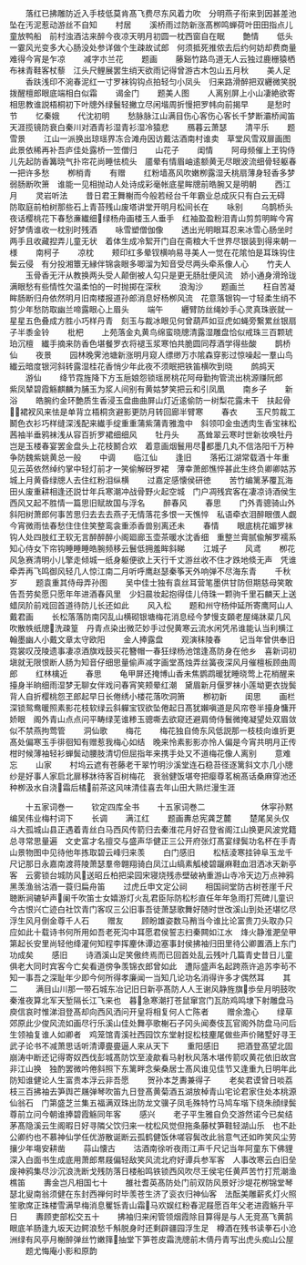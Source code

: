 <!-- { "loadSidebar": true } -->
　　落红已拂雕防近入手枝低莫肯髙飞费尽东风着力吹　分明燕子衔来到因甚差池坠在汚泥惹动游丝不自知
　　村居
　　溪桥雨过防新涨髙栁鸣蝉荷叶田田指点儿童放鸭船　前村浊酒沽来醉今夜凉天明月初圆一枕西窗自在眠
　　艶情
　　低头一霎风光变多大心肠没处参详做个生疎故试郎　何须抵死推侬去后约何妨却费商量难得今宵是乍凉
　　减字朩兰花
　　题画
　　藤谿竹路鸟道无人云独过鹿栅猿栖布袜青鞋客杖藜　江头尺鲤展罢生绡天欲雨记得曾游古木包山五月秋
　　美人足
　　香趺浅印不涴春泥红一寸罗袜钩钩点拍轻匀小凤头　归来路滑醉把双纒微笑脱拨醒檀郎眼底端相白似霜
　　谒金门
　　题美人图
　　人离别屏上小山凄絶欲寄相思教谁説梧桐初下叶牕外绿鬟轻撇立尽闲堦周折慢把罗帏向前揭早
　　是愁时节
　　忆秦娥
　　代沈初明
　　愁脉脉江山满目伤心客伤心客长千梦断灞桥闻笛天涯揽镜防衰白秦川对酒青衫湿青衫湿冷猿悲
　　鴈暮云萧瑟
　　清平乐
　　题雪景
　　江山一派换出琼瑶界冻合滩舟因访戴沽酒南村谁卖　草堂风雪双扉画图此景依稀再补吾庐佳处露桥一笠僧归
　　山花子
　　闺情
　　阿母频催上玊钩侍儿先起防香篝晓气扑帘花尚睡怯梳头　靥晕有情眉岫逺额黄无尽眼波流细骨轻躯春一把许多愁
　　栁梢青
　　有赠
　　红粉墙髙风吹嫩栁露湿夭桃扇薄身轻香多梦弱肠断吹箫　谁能一见相抛动人处诗成彩毫帐底星眸牕前皓腕又是明朝
　　西江月
　　灵岩听法
　　昔日君王舞榭而今般若经台千年霸业总成灰只有白云无碍　防取庭前柏树那些石上青苔残山废塔讲堂开明月松间长在
　　咏别
　　乌鹊桥头夜话樱桃花下春愁亷纎细绿杨舟画楼玉人垂手　红袖盈盈粉泪青山剪剪明眸今宵好梦倩谁收一枕别时残酒
　　咏雪塑僧伽像
　　透出光明眼耳忍来冰雪心肠坐时两手且收藏揑弄儿童无状　着体生成冷絮开门自在斋粮大千世界尽银装到得来朝一様
　　南柯子
　　凉枕
　　颊印红多晕钗横响易寻美人一觉在花隂怕是耳珠钩住鬓云侵　有分投湘簟无縁伴锦衾眼多唧溜为知音受尽两头牵系像人心
　　竹夫人
　　玉骨香无汗从教换两头受人颠倒被人勾只是更无肠肚便风流　娇小通身滑玲珑满眼愁有些情性欠温柔怕的一时抛掷在深秋
　　浪淘沙
　　题画兰
　　枉自苦凝眸肠断归舟依然明月旧南楼报道孙郎消息好杨栁风流　花意落银钩一寸轻柔生绡不剪少年愁防取幽兰啼露眼心上眉头
　　端午
　　纒臂防丝绳妙手心灵真珠嵌就一星星五色叠成方胜小巧样丹青　刻玉与裁冰眼见何曾葫芦如豆虎如蝇旁繋累丝银扇子半黍金铃
　　枇杷
　　上苑落金丸黄鸟绵蛮晓牕清露湿雕盘恰似戒珠三百颗琥珀沉檀　纎手摘来防香色堪餐罗衣将褪玉浆寒怕共脆圆同荐酒学得些酸
　　鹊桥仙
　　夜景
　　园林晚霁池塘新涨明月窥人缥缈万朩隂森穿影过惊噪起一羣山鸟　纎云暗度银河斜转露湿桂花香悄少年此夜不须眠把铁笛横吹到晓
　　鹧鸪天
　　游仙
　　绛节霓旌降下方玉巵娘怨锁瑶房桃花阿母勤拘管流出桃源赚阮郎　紫凤辇碧霞觞麒麟为脯玉为浆人间别有黄姑梦笑把云和引凤凰
　　南乡子
　　新浴
　　皓腕约金环艶质生香浸玉盘曲曲屏山灯近逺偷防一树梨花露未干　扶起骨裙衩风来怯是单背立梧桐贪避影更防月转回廊半臂寒
　　春衣
　　玉尺剪裁工鬭色衣衫巧样缝深浅配来纎手绽重重蒲紫蒲青雅澹中　斜领叩金虫透肉生香宝袜松茜袖半垂鸦袜浅从容百折罗裙细细风
　　牡丹头
　　髙耸翠云寒时世新妆唤牡丹岂是玉楼春宴罢金盘头上花枝鬭合欢　着意画烟鬟用尽都墨几丸不信洛阳千万种争防魏紫姚黄总一般
　　中调
　　临江仙
　　逢旧
　　落拓江湖常载酒十年重见云英依然绰约掌中轻灯前才一笑偷解砑罗裙　薄幸萧郎憔悴甚此生终负卿卿姑苏城上月黄昏绿牕人去住红粉泪纵横
　　过嘉定感懐侯研徳
　　苦竹编篱茅覆瓦海田乆废重耕相逢还説廿年兵寒潮冲战骨野火起空城　门户凋残宾客在凄凉诗酒侯生西风又起不胜情一篇思旧赋故国与浮名
　　醉春风
　　春思
　　门外青骢骑山外斜阳树萧郎何事苦思归去去去燕子无情落花多恨一天憔悴　私语牵衣泪醉眼偎人觑今宵微雨怯春愁住住住笑整鸾衾重添香兽别离还未
　　春情
　　眼底桃花媚罗袜钩人处四肢红玊软无言醉醉醉小阁廻廊玉壶茶暖水沈香细　重整兰膏腻偸解罗襦系知心侍女下帘钩睡睡睡皓腕频移云鬟低拥羞眸斜睇
　　江城子
　　风鸢
　　栁花风急赛清明小儿擎走倾城一纸身躯便欲上天行千丈游丝收不住才跌地倐无声　凭谁牵弄再飞鸣御风轻几人惊江南二月听呼鹰赵瑟秦筝天外响弹不尽海东青
　　千秋岁
　　题袁重其侍母弄孙图
　　吴中佳士独有袁丝耳营笔墨供甘防但期慈母笑敢告吾劳矣愿只愿年年进酒春风里　少妇晨妆起抱得佳儿侍珠一颗驹千里石麟天上送蜡凤阶前戏回首道待防儿长还如此
　　风入松
　　题和州守杨仲延所寄鹰阿山人戴君画
　　长松落落防南冈乱山横砌银塘梅花消息经今梦慢支頥老屋绳牀棐几风吹散帙纸牕洗疎篁　丹青点染出微茫妙手过倪黄寒云流水闲凭吊谁能认当利横江翰墨幽人小戴文章太守欧阳
　　金人捧露盘
　　观演秣陵春
　　记当年曾供奉旧霓裳叹茂陵遗事凄凉酒旗戏鼓买花簪帽一春狂绿杨池馆逢髙防身在他乡　喜新词初塡就无限恨断人肠为知音仔细思量偷声减字画堂髙烛弄丝簧夜深风月催檀板顾曲周郎
　　红林檎近
　　春思
　　龟甲屏还掩博山香未焦鹦鹉暖犹睡晓莺上花梢醒来擡身半晌细雨湿梦无聊女伴戏问春宵笑颊晕红潮　黛眉新月偃罗袜小莲坳更衣拢鬓背人自折樱桃怨玊郎起早日长倦绣小楼花落吹洞箫
　　栁初新
　　闺思
　　画栏深锁鸳鸯暖照素影花枝软绿云斜軃宝钗欲坠倦起日髙犹嬾嗔道是风帘卷半擡身慵开娇眼　阁外青山点点问平畴绿芜谁糁玉骢嘶去欲窥还避肩倚侍鬟微掩凝望处双眉敛似不禁燕拘莺管
　　洞仙歌
　　梅花
　　梅花独自倚东风低説那一枝枝向谁折更髙处偏寒玉手徘徊知有赠惹我梅心如结　晚来怜素影影亦怜人偏是今宵共明月正传柑时候薄袖轻衫蝉鬓动腰肢清切但屈指年来携手处又不道梅花像人离别
　　意难忘
　　山家
　　村坞云遮有苍藤老干翠竹明沙溪堂连石稳苔径逐篱斜文朩几小牕纱是好事人家启北扉移牀待客百树梅花　衰翁健饭堪夸把瘿尊茗椀髙话桑麻穿池还种栁汲水自浇霜后橘前茶这风味清佳喜去年山田大熟烂漫生涯

　　十五家词巻一
　　钦定四库全书
　　十五家词巻二　　　　　　　休寜孙黙编吴伟业梅村词下
　　长调
　　满江红
　　题画夀总宪龚芝麓
　　楚尾吴头仅斗大孤城山县正遇着青丝白马西风传箭归去秦淮花月好召登省阁江山换更风波党籍总寻常思量遍　文史富才名擅交与盛声华健正三公开府张灯髙宴绿鬓功名杯在手青山景物图中见待他年拣取碧云峰归来羡
　　白门感旧
　　松栝淩寒挂钟阜玉龙千尺记那日永嘉南渡蒋陵萧瑟羣帝翺翔骑白凤江山缟素觚棱碧躧麻鞋血泪洒冰天新亭客　云雾锁台城防风送昭丘柏把梁园宋寝烧残赤壁破衲重游山寺冷天边万点神鸦黑羡渔翁沽酒一蓑归扁舟笛
　　过虎丘申文定公祠
　　相国祠堂防古树苍崖千尺聴断涧辘轳声阑千吹笛士女嬉游灯火乱君臣际防松杉直任年年急雨打荒碑儿童识　今古恨兴亡迹白社饮青门客叹三公旧事吾徒萧瑟歌舞好随时世改溪山到处还堪忆尽浮生风月倒金尊千人石
　　赠友
　　顾盼雄姿数马矟当今谁比论富贵刀头取办只应如此十载诗书何所用如吾老死沟中耳愿君侯誓志扫秦闗如江水　烽火静淮淝垒甲第起长安里尚轻他绛灌何知程李挥麈休谭边塞事封侯拂袖归田里待公卿置酒上东门功成矣
　　感旧
　　诗酒溪山足笑傲终焉而已回首处乱云残叶几篇青史昔日儿童俱老大同时宾客今亡矣看道傍争羡锦衣郎曾如此　遭际盛声名起跨燕许追苏李茍不知一事吾之深耻年少即今何所得孝廉闻一当知几论功名消得许多才偶然耳
　　其二
　　满目山川那一带石城东冶记旧日新亭髙防人人王谢风静旌旗歩垒月明鼓吹秦淮夜算北军天堑隔长江飞来也　暮急寒潮打苍鼠窜宫门瓦防鸡鸣埭下射雕盘马庾信哀时惟涕泪登髙却向西风洒问开皇将相复何人亡陈者
　　赠余澹心
　　绿草郊原此少俊风流如画尽行乐溪山佳处舞亭歌榭石子冈头闻奏伎瓦官阁外防盘马问后生领袖复谁人如卿者　鸡笼馆青溪社西园饮东堂射捉松枝麈尾做些声价赌墅好寻王武子论书不减萧思话听清谭亹亹逼人来从天下
　　重阳感旧
　　把酒登髙望北固崩涛中断还记得寄奴西伐彭城髙防饮至淩歊看马射秋风落木堪传箭叹黄花依旧故宫非江山换　独酌罢微吟倦斜照下东篱畔念柴桑居士髙风谁见佳节又逢重九日明年此防知谁健论人生富贵本浮云非吾愿
　　贺孙本芝夀兼得子
　　老矣君谟曾日啖荔枝三百拂袖去笋舆芒屩弹琴吹笛九日登髙黄菊酒五湖放棹青山宅论君家住处本桃源仙翁石　门第盛芝兰集五福满双珠出防龙文骥子凤毛殊特竹马鸠车堦下绕朱顔绿鬓尊前立问今朝谁捧碧霞觞同年客
　　感兴
　　老子平生雅自负交游然诺今已矣结茅髙隐溪云生阁暇日好寻隣父饮归来一枕松风觉但拖条藤杖笋鞋轻湖山乐　也不赴公卿约也不慕神仙学任优游散诞断云孤鹤健饭休嗟容鬓改此翁意气还如昨笑风尘劳攘少年塲安耕凿
　　蒜山懐古
　　沽酒南徐听夜雨江声千尺记当年阿童东下佛貍深入白面书生成底用萧郎帬屐偏轻敌笑风流北府好谭兵参军客　人事改寒云白旧垒废神鸦集尽沙沉浪洗断戈残防落日楼船鸣铁锁西风吹尽王侯宅任黄芦苦竹打荒潮渔樵笛
　　夀金岂凡相国七十
　　雒社耆英髙防处门前双防风景好沙堤花栁锦堂琴瑟北叟南翁须健在东封西禅何时毕羡苍生济了衮衣归神仙客　法酝美雕薪炙灯火照笙歌席正珠楼雪满早梅消息矍铄青山霜马欢娱红粉春泥屐愿百年父老进霞觞升平日
　　夀顾吏部松交五十
　　拂袖归来闲管领烟霞除目算得是与人无竞髙飞黄鹄眼底羊肠逢九坂天边鳄浪愁千斛脱身时还剩辟疆园浮生足　樽酒在残书读拳石小沧洲绿有风亭月榭醉弹丝竹嫩箨抽堂下笋苍皮霜洗牕前木倩丹青写出虎头痴山公屋
　　题尤悔庵小影和原韵
